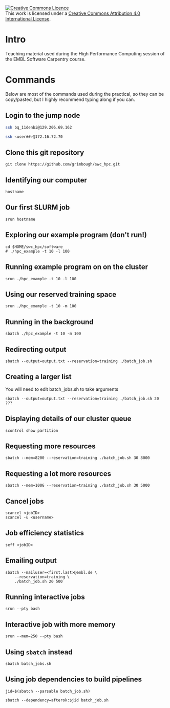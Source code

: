<a rel="license" href="http://creativecommons.org/licenses/by/4.0/"><img alt="Creative Commons Licence" style="border-width:0" src="https://i.creativecommons.org/l/by/4.0/88x31.png" /></a><br />This work is licensed under a <a rel="license" href="http://creativecommons.org/licenses/by/4.0/">Creative Commons Attribution 4.0 International License</a>.

# Intro

Teaching material used during the High Performance Computing session of the EMBL Software Carpentry course.

# Commands

Below are most of the commands used during the practical, so they can be copy/pasted, but I highly recommend typing along if you can.

## Login to the jump node

```sh
ssh bq_11denbi@129.206.69.162
```

```sh
ssh <user##>@172.16.72.70
```

## Clone this git repository
```
git clone https://github.com/grimbough/swc_hpc.git
```

## Identifying our computer

```
hostname
```

## Our first SLURM job

```
srun hostname
```

## Exploring our example program (don't run!)

```
cd $HOME/swc_hpc/software
# ./hpc_example -t 10 -l 100
```

## Running example program on on the cluster

```
srun ./hpc_example -t 10 -l 100
```

## Using our reserved training space
```
srun ./hpc_example -­t 10 -­m 100
```

## Running in the background

```
sbatch ./hpc_example -­t 10 -­m 100
```

## Redirecting output

```
sbatch --output=output.txt --reservation=training ./batch_job.sh
```

## Creating a larger list
You will need to edit batch_jobs.sh to take arguments
```
sbatch --output=output.txt --reservation=training ./batch_job.sh 20 ???
```

## Displaying details of our cluster queue

```
scontrol show partition
```

## Requesting more resources

```
sbatch --mem=8200 --reservation=training ./batch_job.sh 30 8000
```

## Requesting a lot more resources

```
sbatch --mem=100G --reservation=training ./batch_job.sh 30 5000
```

## Cancel jobs
```
scancel <jobID>
scancel -u <username>
```

## Job efficiency statistics
```
seff <jobID>
```

## Emailing output
```
sbatch ­­--mail­user=<first.last>@embl.de \
    ­­--reservation=training \
    ./batch_job.sh 20 500
```


## Running interactive jobs
```
srun --pty bash
```

## Interactive job with more memory
```
srun --mem=250 --pty bash
```

## Using `sbatch` instead

```
sbatch batch_jobs.sh
```

## Using job dependencies to build pipelines

```
jid=$(sbatch --parsable batch_job.sh)

sbatch --dependency=afterok:$jid batch_job.sh
```
